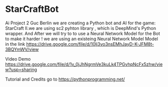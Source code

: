 # StarCraftBot
Ai Project 2 Guc Berlin 
we are creating a Python bot and AI for the game: StarCraft II.we are using sc2 pyhton library , 
which is DeepMind's Python wrapper. 
And After we will try to to use a Neural Network Model for the Bot to make it harder ! we are using an existeing Neural Network Model Model
in the link 
https://drive.google.com/file/d/10lj3vo3nsEMhJayD-K-JFM8t-3BQYmWV/view

Video Demo 
https://drive.google.com/file/d/1v_0jJhNgrmVe3kuLk4TPGvhpNcFx5zhw/view?usp=sharing

Tutorial and Credits go to https://pythonprogramming.net/
